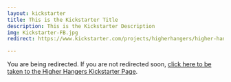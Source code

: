 ```yaml
---
layout: kickstarter
title: This is the Kickstarter Title
description: This is the Kickstarter Description
img: Kickstarter-FB.jpg
redirect: https://www.kickstarter.com/projects/higherhangers/higher-hangers-space-saving-closet-organization-re?utm_source=facebook&utm_medium=cpc&utm_campaign=Kickstarter+v6&utm_content=2016-03-15+1+%2810%216042409757443%21qwaya%210%29&utm_term=Retargeting+-+22

---
```


You are being redirected. If you are not redirected soon, <a href="{{ page.redirect }}">click here to be taken to the Higher Hangers Kickstarter Page</a>.

